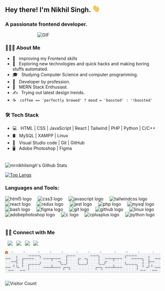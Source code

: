 <h2> Hey there! I'm Nikhil Singh. <img src="https://raw.githubusercontent.com/mrnikhilsingh/mrnikhilsingh/main/Hi.gif" width="25"></h2>
<h3>A passionate frontend developer.</h3>

<img align="right" alt="GIF" src="https://github.com/mrnikhilsingh/mrnikhilsingh/blob/main/gif4.gif?raw=true" width="400"/>

<br>

<h3> 👨🏻‍💻 About Me </h3>

- 🔭 &nbsp; improving my Frontend skills
- 🤔 &nbsp; Exploring new technologies and quick hacks and making boring stuffs automated.
- 🎓 &nbsp; Studying Computer Science and computer programming.
- 💼 &nbsp; Developer by profession.
- 🌱 &nbsp; MERN Stack Enthusiast.
- ✍️ &nbsp; Trying out latest design trends.
- ☕ &nbsp; `coffee == 'perfectly brewed' ? mood = 'boosted' : '!boosted'`

<h3>🛠 Tech Stack</h3>

- 💻 &nbsp; HTML | CSS | JavaScript | React | Tailwind | PHP | Python | C/C++
- 🛢 &nbsp; MySQL | XAMPP | Linux
- 🔧 &nbsp; Visual Studio code | Git | GitHub
- 🖥 &nbsp; Adobe Photoshop | Figma

<br>

<img align="center" src="https://github-readme-stats.vercel.app/api?username=mrnikhilsingh&include_all_commits=true&count_private=true&show_icons=true&line_height=20&title_color=7A7ADB&icon_color=2234AE&text_color=D3D3D3&bg_color=0,000000,130F40" alt="mrnikhilsingh's Github Stats">

</br>

[![Top Langs](https://github-readme-stats.vercel.app/api/top-langs/?username=mrnikhilsingh&layout=compact&text_color=daf7dc&bg_color=151515)](https://github.com/mrnikhilsingh/github-readme-stats)

<h3 align="left">Languages and Tools:</h3>

<div align="left">
  <img src="https://cdn.simpleicons.org/html5/E34F26" height="40" alt="html5 logo"  />
  <img width="12" />
  <img src="https://skillicons.dev/icons?i=css" height="40" alt="css3 logo"  />
  <img width="12" />
  <img src="https://skillicons.dev/icons?i=js" height="40" alt="javascript logo"  />
  <img width="12" />
  <img src="https://skillicons.dev/icons?i=tailwind" height="40" alt="tailwindcss logo"  />
  <img width="12" />
  <img src="https://skillicons.dev/icons?i=react" height="40" alt="react logo"  />
  <img width="12" />
  <img src="https://cdn.simpleicons.org/redux/764ABC" height="40" alt="redux logo"  />
  <img width="12" />
  <img src="https://cdn.simpleicons.org/jest/C21325" height="40" alt="jest logo"  />
  <img width="12">
  <img src="https://cdn.jsdelivr.net/gh/devicons/devicon/icons/php/php-original.svg" height="40" alt="php logo"  />
  <img width="12" />
  <img src="https://cdn.simpleicons.org/mysql/4479A1" height="40" alt="mysql logo"  />
  <img width="12" />
  <img src="https://cdn.simpleicons.org/gnubash/4EAA25" height="40" alt="bash logo"  />
  <img width="12" />
  <img src="https://cdn.jsdelivr.net/gh/devicons/devicon/icons/figma/figma-original.svg" height="40" alt="figma logo"  />
  <img width="12" />
  <img src="https://cdn.jsdelivr.net/gh/devicons/devicon/icons/git/git-original.svg" height="40" alt="git logo"  />
  <img width="12" />
  <img src="https://skillicons.dev/icons?i=github" height="40" alt="github logo"  />
  <img width="12" />
  <img src="https://cdn.jsdelivr.net/gh/devicons/devicon/icons/linux/linux-original.svg" height="40" alt="linux logo"  />
  <img width="12" />
  <img src="https://skillicons.dev/icons?i=ps" height="40" alt="adobephotoshop logo"  />
  <img width="12" />
  <img src="https://cdn.jsdelivr.net/gh/devicons/devicon/icons/c/c-original.svg" height="40" alt="c logo"  />
  <img width="12" />
  <img src="https://cdn.jsdelivr.net/gh/devicons/devicon/icons/cplusplus/cplusplus-original.svg" height="40" alt="cplusplus logo"  />
  <img width="12" />
  <img src="https://skillicons.dev/icons?i=py" height="40" alt="python logo"/>
  <img width="12" />
</div>

<br>

<h3> 🤝🏻 Connect with Me </h3>

<p>
&nbsp; <a href="https://www.linkedin.com/in/nikhilsingh818/" target="_blank" rel="noopener noreferrer"><img src="https://img.icons8.com/plasticine/100/000000/linkedin.png" width="50" /></a>
&nbsp; <a href="mailto:mrnikhilsingh88@gmail.com@gmail.com" target="_blank" rel="noopener noreferrer"><img src="https://img.icons8.com/plasticine/100/000000/gmail.png"  width="50" /></a>
&nbsp; <a href="https://twitter.com/nikhilsingh818" target="_blank" rel="noopener noreferrer"><img src="https://img.icons8.com/plasticine/100/000000/twitter.png" width="50" /></a>  
&nbsp; <a href="https://www.instagram.com/nikhilsingh.818/" target="_blank" rel="noopener noreferrer"><img src="https://img.icons8.com/plasticine/100/000000/instagram-new.png" width="50" /></a>  
</p>

<!-- <img src="https://raw.githubusercontent.com/mrnikhilsingh/mrnikhilsingh/output/snake.svg" alt="Snake animation" /> -->

<picture>
  <source media="(prefers-color-scheme: dark)" srcset="https://raw.githubusercontent.com/mrnikhilsingh/mrnikhilsingh/output/pacman-contribution-graph-dark.svg">
  <source media="(prefers-color-scheme: light)" srcset="https://raw.githubusercontent.com/mrnikhilsingh/mrnikhilsingh/output/pacman-contribution-graph.svg">
  <img alt="pacman contribution graph" src="https://raw.githubusercontent.com/mrnikhilsingh/mrnikhilsingh/output/pacman-contribution-graph.svg">
</picture>

<p></p>

![Visitor Count](https://komarev.com/ghpvc/?username=mrnikhilsingh&color=green&style=for-the-badge&base=1000)
